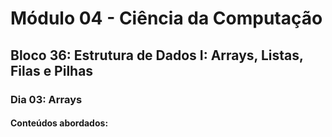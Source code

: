 # Módulo 04 - Ciência da Computação
## Bloco 36: Estrutura de Dados I: Arrays, Listas, Filas e Pilhas
### Dia 03: Arrays
#### Conteúdos abordados:
